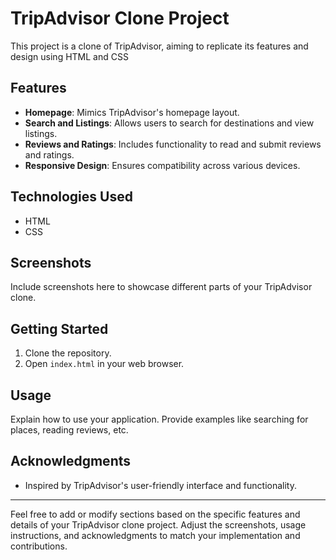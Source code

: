 # TripAdvisor Clone Project

This project is a clone of TripAdvisor, aiming to replicate its features and design using HTML and CSS

## Features

- **Homepage**: Mimics TripAdvisor's homepage layout.
- **Search and Listings**: Allows users to search for destinations and view listings.
- **Reviews and Ratings**: Includes functionality to read and submit reviews and ratings.
- **Responsive Design**: Ensures compatibility across various devices.

## Technologies Used

- HTML
- CSS

## Screenshots

Include screenshots here to showcase different parts of your TripAdvisor clone.

## Getting Started

1. Clone the repository.
2. Open `index.html` in your web browser.

## Usage

Explain how to use your application. Provide examples like searching for places, reading reviews, etc.

## Acknowledgments

- Inspired by TripAdvisor's user-friendly interface and functionality.

---

Feel free to add or modify sections based on the specific features and details of your TripAdvisor clone project. Adjust the screenshots, usage instructions, and acknowledgments to match your implementation and contributions.
